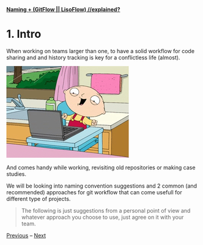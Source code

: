 [**Naming + (GitFlow || LisoFlow) //explained?**](./readme.md)

# 1. Intro
  
When working on teams larger than one, to have a solid workflow for code sharing and and history tracking is key for a conflictless life (almost).  

![DEMO!](./assets/gif/pc.gif)  

And comes handy while working, revisiting old repositories or making case studies.  

We will be looking into naming convention suggestions and 2 common (and recommended) approaches for git workflow that can come usefull for different type of projects.  

> The following is just suggestions from a personal point of view and whatever approach you choose to use, just agree on it with your team.

[Previous](./readme.md) – [Next](./naming.md)